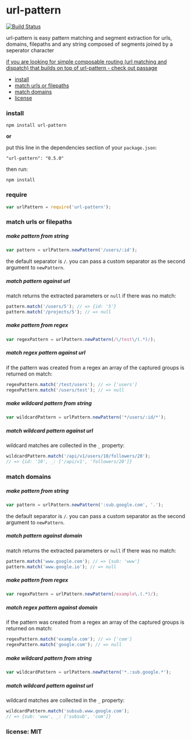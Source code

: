 # url-pattern

[![Build Status](https://travis-ci.org/snd/url-pattern.png)](https://travis-ci.org/snd/url-pattern)

url-pattern is easy pattern matching and segment extraction for
urls, domains, filepaths and any string composed of segments joined
by a seperator character

[if you are looking for simple composable routing (url matching and dispatch)
that builds on top of url-pattern - check out passage](https://github.com/snd/passage)

- [install](#install)
- [match urls or filepaths](#match-urls-or-filepaths)
- [match domains](#match-domains)
- [license](#license-mit)

### install

```
npm install url-pattern
```

**or**

put this line in the dependencies section of your `package.json`:

```
"url-pattern": "0.5.0"
```

then run:

```
npm install
```

### require

```javascript
var urlPattern = require('url-pattern');
```

### match urls or filepaths

##### make pattern from string

```javascript
var pattern = urlPattern.newPattern('/users/:id');
```

the default separator is `/`. you can pass a custom separator
as the second argument to `newPattern`.

##### match pattern against url

match returns the extracted parameters or `null` if there was no match:

```javascript
pattern.match('/users/5'); // => {id: '5'}
pattern.match('/projects/5'); // => null
```

##### make pattern from regex

```javascript
var regexPattern = urlPattern.newPattern(/\/test\/(.*)/);
```

##### match regex pattern against url

if the pattern was created from a regex an array of the captured groups is returned on match:

```javascript
regexPattern.match('/test/users'); // => ['users']
regexPattern.match('/users/test'); // => null
```

##### make wildcard pattern from string

```javascript
var wildcardPattern = urlPattern.newPattern('*/users/:id/*');
```

##### match wildcard pattern against url

wildcard matches are collected in the `_` property:

```javascript
wildcardPattern.match('/api/v1/users/10/followers/20');
// => {id: '10', _: ['/api/v1', 'followers/20']}
```

### match domains

##### make pattern from string

```javascript
var pattern = urlPattern.newPattern(':sub.google.com', '.');
```

the default separator is `/`. you can pass a custom separator
as the second argument to `newPattern`.

##### match pattern against domain

match returns the extracted parameters or `null` if there was no match:

```javascript
pattern.match('www.google.com'); // => {sub: 'www'}
pattern.match('www.google.io'); // => null
```

##### make pattern from regex

```javascript
var regexPattern = urlPattern.newPattern(/example\.(.*)/);
```

##### match regex pattern against domain

if the pattern was created from a regex an array of the captured groups is returned on match:

```javascript
regexPattern.match('example.com'); // => ['com']
regexPattern.match('google.com'); // => null
```

##### make wildcard pattern from string

```javascript
var wildcardPattern = urlPattern.newPattern('*.:sub.google.*');
```

##### match wildcard pattern against url

wildcard matches are collected in the `_` property:

```javascript
wildcardPattern.match('subsub.www.google.com');
// => {sub: 'www', _: ['subsub', 'com']}
```

### license: MIT
